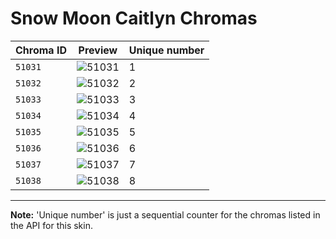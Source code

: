# Snow Moon Caitlyn Chromas

| Chroma ID | Preview | Unique number |
|---|---|---|
| `51031` | ![51031](https://raw.communitydragon.org/latest/plugins/rcp-be-lol-game-data/global/default/v1/champion-chroma-images/51/51031.png) | 1 |
| `51032` | ![51032](https://raw.communitydragon.org/latest/plugins/rcp-be-lol-game-data/global/default/v1/champion-chroma-images/51/51032.png) | 2 |
| `51033` | ![51033](https://raw.communitydragon.org/latest/plugins/rcp-be-lol-game-data/global/default/v1/champion-chroma-images/51/51033.png) | 3 |
| `51034` | ![51034](https://raw.communitydragon.org/latest/plugins/rcp-be-lol-game-data/global/default/v1/champion-chroma-images/51/51034.png) | 4 |
| `51035` | ![51035](https://raw.communitydragon.org/latest/plugins/rcp-be-lol-game-data/global/default/v1/champion-chroma-images/51/51035.png) | 5 |
| `51036` | ![51036](https://raw.communitydragon.org/latest/plugins/rcp-be-lol-game-data/global/default/v1/champion-chroma-images/51/51036.png) | 6 |
| `51037` | ![51037](https://raw.communitydragon.org/latest/plugins/rcp-be-lol-game-data/global/default/v1/champion-chroma-images/51/51037.png) | 7 |
| `51038` | ![51038](https://raw.communitydragon.org/latest/plugins/rcp-be-lol-game-data/global/default/v1/champion-chroma-images/51/51038.png) | 8 |

---

**Note:** 'Unique number' is just a sequential counter for the chromas listed in the API for this skin.